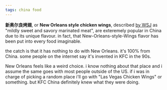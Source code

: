 ```yaml
---
tags: china food
---
```


**新奥尔良烤翅**, or **New Orleans style chicken wings**, described [by WSJ](https://archive.is/ZltjF) as "mildly sweet and savory marinated meat", are exteremely popular in China due to its unique flavour. in fact, that New-Orleans-style-Wings flavor has been put into every food imaginable.

the catch is that it has nothing to do with New Orleans. it's 100% from China. some people on the internet say it's invented in KFC in the 90s.

New Orleans feels like a weird choice. i know nothing about that place and i assume the same goes with most people outside of the US. if i was in charge of picking a random place i'll go with "Las Vegas Chicken Wings" or something. but KFC China definitely knew what they were doing.
